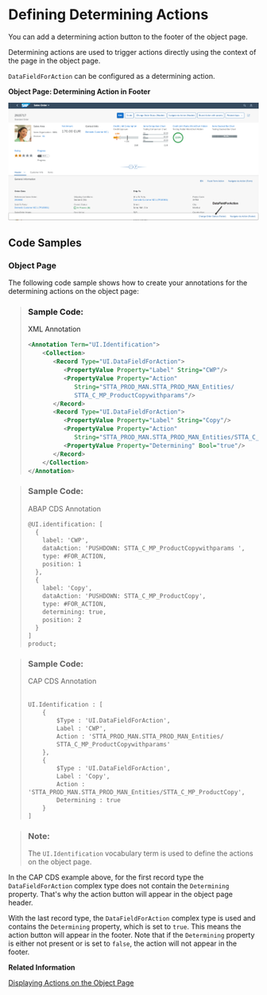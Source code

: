 <!-- loio1743323829e5474eb3829d2e9ab022ae -->

# Defining Determining Actions

You can add a determining action button to the footer of the object page.

Determining actions are used to trigger actions directly using the context of the page in the object page.

`DataFieldForAction` can be configured as a determining action.

   
  
**Object Page: Determining Action in Footer**

 ![](images/ObjectPage_DeterminingAction_5dc52f1.png "Object Page: Determining Action in Footer") 



<a name="loio1743323829e5474eb3829d2e9ab022ae__section_tgj_nnh_qmb"/>

## Code Samples



### Object Page

The following code sample shows how to create your annotations for the determining actions on the object page:

> ### Sample Code:  
> XML Annotation
> 
> ```xml
> <Annotation Term="UI.Identification">
>     <Collection>
>        <Record Type="UI.DataFieldForAction">
>           <PropertyValue Property="Label" String="CWP"/>
>           <PropertyValue Property="Action"
>              String="STTA_PROD_MAN.STTA_PROD_MAN_Entities/
>              STTA_C_MP_ProductCopywithparams"/>
>        </Record>
>        <Record Type="UI.DataFieldForAction">
>           <PropertyValue Property="Label" String="Copy"/>
>           <PropertyValue Property="Action"
>              String="STTA_PROD_MAN.STTA_PROD_MAN_Entities/STTA_C_MP_ProductCopy"/>
>           <PropertyValue Property="Determining" Bool="true"/>
>        </Record>
>     </Collection>
> </Annotation>
> ```

> ### Sample Code:  
> ABAP CDS Annotation
> 
> ```
> @UI.identification: [
>   {
>     label: 'CWP',
>     dataAction: 'PUSHDOWN: STTA_C_MP_ProductCopywithparams ',
>     type: #FOR_ACTION,
>     position: 1
>   },
>   {
>     label: 'Copy',
>     dataAction: 'PUSHDOWN: STTA_C_MP_ProductCopy',
>     type: #FOR_ACTION,
>     determining: true,
>     position: 2
>   }
> ]
> product;
> ```

> ### Sample Code:  
> CAP CDS Annotation
> 
> ```
> 
> UI.Identification : [
>     {
>         $Type : 'UI.DataFieldForAction',
>         Label : 'CWP',
>         Action : 'STTA_PROD_MAN.STTA_PROD_MAN_Entities/
>         STTA_C_MP_ProductCopywithparams'
>     },
>     {
>         $Type : 'UI.DataFieldForAction',
>         Label : 'Copy',
>         Action : 'STTA_PROD_MAN.STTA_PROD_MAN_Entities/STTA_C_MP_ProductCopy',
>         Determining : true
>     }
> ]
> 
> ```

> ### Note:  
> The `UI.Identification` vocabulary term is used to define the actions on the object page.

In the CAP CDS example above, for the first record type the `DataFieldForAction` complex type does not contain the `Determining` property. That's why the action button will appear in the object page header.

With the last record type, the `DataFieldForAction` complex type is used and contains the `Determining` property, which is set to `true`. This means the action button will appear in the footer. Note that if the `Determining` property is either not present or is set to `false`, the action will not appear in the footer.

**Related Information**  


[Displaying Actions on the Object Page](displaying-actions-on-the-object-page-f65e8b1.md)

